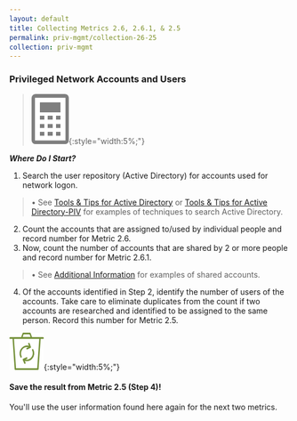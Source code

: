 ```yaml
---
layout: default
title: Collecting Metrics 2.6, 2.6.1, & 2.5
permalink: priv-mgmt/collection-26-25
collection: priv-mgmt
---
```

### Privileged Network Accounts and Users
>![Calculator logo](../img/calc.png){:style="width:5%;"}

**_Where Do I Start?_**

1. Search the user repository (Active Directory) for accounts used for network logon.
> •  See [Tools & Tips for Active Directory](../tools-tips/searchAD) or [Tools & Tips for Active Directory-PIV](../tools-tips/searchAD-PIV) for examples of techniques to search Active Directory.
2.	Count the accounts that are assigned to/used by individual people and record number for Metric 2.6.   
3. Now, count the number of accounts that are shared by 2 or more people and record number for Metric 2.6.1.
> •  See [Additional Information](../priv-mgmt/additional-info) for examples of shared accounts.
4. Of the accounts identified in Step 2, identify the number of users of the accounts. Take care to eliminate duplicates from the count if two accounts are researched and identified to be assigned to the same person. Record this number for Metric 2.5. <br>


![Recycle logo](../img/recycle.png){:style="width:5%;"}

<div class="usa-alert usa-alert-info">
  <div class="usa-alert-body">
    <p class="usa-alert-text"><H4>Save the result from Metric 2.5 (Step 4)!</H4>
    You'll use the user information found here again for the next two metrics.</p>
</div>
</div>
